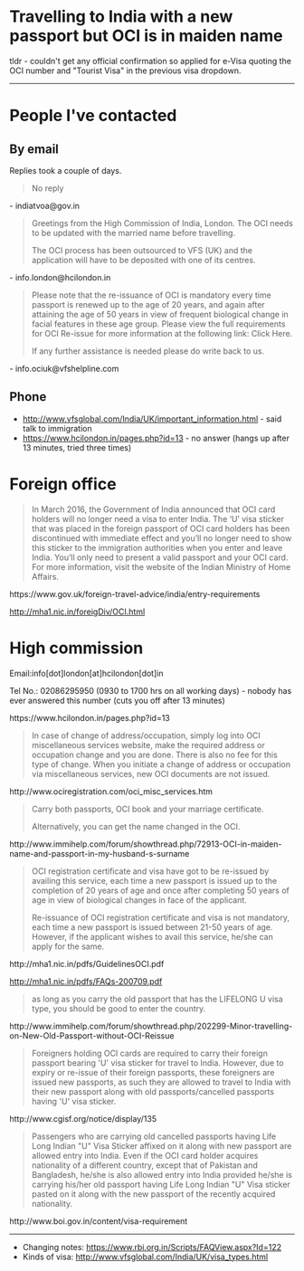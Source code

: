 # Travelling to India with a new passport but OCI is in maiden name

tldr - couldn't get any official confirmation so applied for e-Visa quoting the OCI number and "Tourist Visa" in the previous visa dropdown.

----

# People I've contacted

## By email
Replies took a couple of days.

<blockquote>
No reply
</blockquote>
- indiatvoa@gov.in

<blockquote>
Greetings from the High Commission of India, London.
The OCI needs to be updated with the married name before travelling.
 
The OCI process has been outsourced to VFS (UK) and the application will have to be deposited with one of its centres.
</blockquote>
- info.london@hcilondon.in

<blockquote>
Please note that the re-issuance of OCI is mandatory every time passport is renewed up to the age of 20 years, and again after attaining the age of 50 years in view of frequent biological change in facial features in these age group. Please view the full requirements for OCI Re-issue for more information at the following link: Click Here.
 
If any further assistance is needed please do write back to us.
</blockquote>
- info.ociuk@vfshelpline.com

## Phone
- http://www.vfsglobal.com/India/UK/important_information.html - said talk to immigration
- https://www.hcilondon.in/pages.php?id=13 - no answer (hangs up after 13 minutes, tried three times)

# Foreign office
<blockquote>
In March 2016, the Government of India announced that OCI card holders will no longer need a visa to enter India. The ‘U’ visa sticker that was placed in the foreign passport of OCI card holders has been discontinued with immediate effect and you’ll no longer need to show this sticker to the immigration authorities when you enter and leave India. You’ll only need to present a valid passport and your OCI card. For more information, visit the website of the Indian Ministry of Home Affairs. 
</blockquote>
https://www.gov.uk/foreign-travel-advice/india/entry-requirements

http://mha1.nic.in/foreigDiv/OCI.html

# High commission
Email:info[dot]london[at]hcilondon[dot]in

Tel No.: 02086295950 (0930 to 1700 hrs on all working days) - nobody has ever answered this number (cuts you off after 13 minutes)
</blockquote>
https://www.hcilondon.in/pages.php?id=13

<blockquote>
In case of change of address/occupation, simply log into OCI miscellaneous services website, make the required address or occupation change and you are done. There is also no fee for this type of change. When you initiate a change of address or occupation via miscellaneous services, new OCI documents are not issued. 
</blockquote>
http://www.ociregistration.com/oci_misc_services.htm

<blockquote>
Carry both passports, OCI book and your marriage certificate.

Alternatively, you can get the name changed in the OCI. 
</blockquote>
http://www.immihelp.com/forum/showthread.php/72913-OCI-in-maiden-name-and-passport-in-my-husband-s-surname

<blockquote>
OCI registration certificate and visa have got to be re-issued by availing this service, each time a new passport is issued up to the completion of 20 years of age and once after completing 50 years of age in view of biological changes in face of the applicant.
 
Re-issuance of OCI registration certificate and visa is not mandatory, each time a new passport is issued between 21-50 years of age. However, if the applicant wishes to avail this service, he/she can apply for the same.
</blockquote>
http://mha1.nic.in/pdfs/GuidelinesOCI.pdf

http://mha1.nic.in/pdfs/FAQs-200709.pdf
 
<blockquote>
as long as you carry the old passport that has the LIFELONG U visa type, you should be good to enter the country.
</blockquote>
http://www.immihelp.com/forum/showthread.php/202299-Minor-travelling-on-New-Old-Passport-without-OCI-Reissue
 
<blockquote>
Foreigners holding OCI cards are required to carry their foreign passport bearing 'U' visa sticker for travel to India. However, due to expiry or re-issue of their foreign passports, these foreigners are issued new passports, as such they are allowed to travel to India with their new passport along with old passports/cancelled passports having 'U' visa sticker.
</blockquote>
http://www.cgisf.org/notice/display/135
 
<blockquote>
Passengers who are carrying old cancelled passports having Life Long Indian "U" Visa Sticker affixed on it along with new passport are allowed entry into India.
Even if the OCI card holder acquires nationality of a different country, except that of Pakistan and Bangladesh, he/she is also allowed entry into India provided he/she is carrying his/her old passport having Life Long Indian "U" Visa sticker pasted on it along with the new passport of the recently acquired nationality. 
</blockquote>
http://www.boi.gov.in/content/visa-requirement

---

- Changing notes: https://www.rbi.org.in/Scripts/FAQView.aspx?Id=122
- Kinds of visa: http://www.vfsglobal.com/India/UK/visa_types.html

